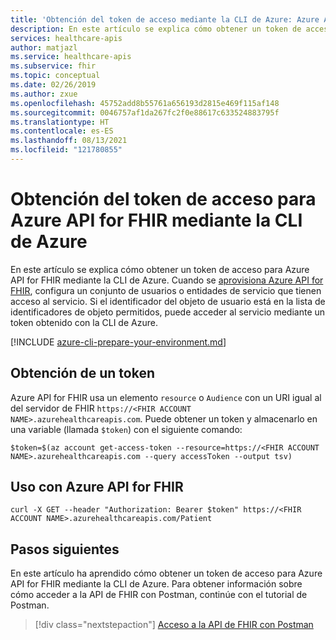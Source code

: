 ```yaml
---
title: 'Obtención del token de acceso mediante la CLI de Azure: Azure API for FHIR'
description: En este artículo se explica cómo obtener un token de acceso para Azure API for FHIR mediante la CLI de Azure.
services: healthcare-apis
author: matjazl
ms.service: healthcare-apis
ms.subservice: fhir
ms.topic: conceptual
ms.date: 02/26/2019
ms.author: zxue
ms.openlocfilehash: 45752add8b55761a656193d2815e469f115af148
ms.sourcegitcommit: 0046757af1da267fc2f0e88617c633524883795f
ms.translationtype: HT
ms.contentlocale: es-ES
ms.lasthandoff: 08/13/2021
ms.locfileid: "121780855"
---
```

# <a name="get-access-token-for-azure-api-for-fhir-using-azure-cli"></a>Obtención del token de acceso para Azure API for FHIR mediante la CLI de Azure

En este artículo se explica cómo obtener un token de acceso para Azure API for FHIR mediante la CLI de Azure. Cuando se [aprovisiona Azure API for FHIR](fhir-paas-portal-quickstart.md), configura un conjunto de usuarios o entidades de servicio que tienen acceso al servicio. Si el identificador del objeto de usuario está en la lista de identificadores de objeto permitidos, puede acceder al servicio mediante un token obtenido con la CLI de Azure.

[!INCLUDE [azure-cli-prepare-your-environment.md](../../../includes/azure-cli-prepare-your-environment.md)]

## <a name="obtain-a-token"></a>Obtención de un token

Azure API for FHIR usa un elemento `resource` o `Audience` con un URI igual al del servidor de FHIR `https://<FHIR ACCOUNT NAME>.azurehealthcareapis.com`. Puede obtener un token y almacenarlo en una variable (llamada `$token`) con el siguiente comando:

```azurecli-interactive
$token=$(az account get-access-token --resource=https://<FHIR ACCOUNT NAME>.azurehealthcareapis.com --query accessToken --output tsv)
```

## <a name="use-with-azure-api-for-fhir"></a>Uso con Azure API for FHIR

```azurecli-interactive
curl -X GET --header "Authorization: Bearer $token" https://<FHIR ACCOUNT NAME>.azurehealthcareapis.com/Patient
```

## <a name="next-steps"></a>Pasos siguientes

En este artículo ha aprendido cómo obtener un token de acceso para Azure API for FHIR mediante la CLI de Azure. Para obtener información sobre cómo acceder a la API de FHIR con Postman, continúe con el tutorial de Postman.

>[!div class="nextstepaction"]
>[Acceso a la API de FHIR con Postman](access-fhir-postman-tutorial.md)
